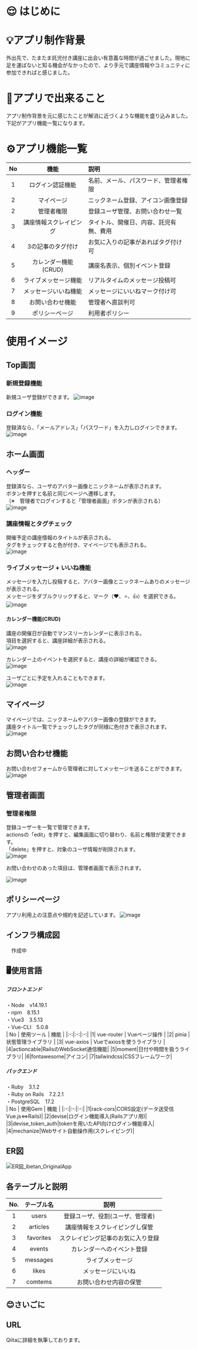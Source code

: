 # :relieved: はじめに


# 💡アプリ制作背景
外出先で、たまたま託児付き講座に出会い有意義な時間が過ごせました。現地に足を運ばないと知る機会がなかったので、より手元で講座情報やコミュニティに参加できればと感じました。

# 💪アプリで出来ること
アプリ制作背景を元に感じたことが解消に近づくような機能を盛り込みました。下記がアプリ機能一覧になります。

# ⚙️アプリ機能一覧
| No | 機能 | 説明 |
|:-:|:-:|:-|
| 1 | ログイン認証機能  | 名前、メール、パスワード、管理者権限 |
| 2 | マイページ | ニックネーム登録、アイコン画像登録 |
| 2 | 管理者権限 | 登録ユーザ管理、お問い合わせ一覧 |
| 3 | 講座情報スクレイピング | タイトル、開催日、内容、託児有無、費用 |
| 4 | 3の記事のタグ付け | お気に入りの記事があればタグ付け可 |
| 5 | カレンダー機能(CRUD) | 講座名表示、個別イベント登録 |
| 6 | ライブメッセージ機能 | リアルタイムのメッセージ投稿可 |
| 7 | メッセージいいね機能 | メッセージにいいねマーク付け可 |
| 8 | お問い合わせ機能 | 管理者へ直談判可 |
| 9 | ポリシーページ | 利用者ポリシー |

# 使用イメージ
## Top画面
### 新規登録機能
新規ユーザ登録ができます。
![image](https://github.com/user-attachments/assets/b327f1cf-c0b9-4c56-ab6d-04ad672a5ed2)

### ログイン機能
登録済なら、「メールアドレス」「パスワード」を入力しログインできます。
![image](https://github.com/user-attachments/assets/5dab7fc9-ea40-419e-8683-b7ec7d4028e3)

## ホーム画面
### ヘッダー
登録済なら、ユーザのアバター画像とニックネームが表示されます。  
ボタンを押すと名前と同じページへ遷移します。  
（※　管理者でログインすると「管理者画面」ボタンが表示される）  
![image](https://github.com/user-attachments/assets/b7128345-ac2b-4464-a622-bf635f8f3e56)

### 講座情報とタグチェック
開催予定の講座情報のタイトルが表示される。  
タグをチェックすると色が付き、マイページでも表示される。  
![image](https://github.com/user-attachments/assets/50ff6ccc-0be2-48eb-b198-86d2af3904ab)

### ライブメッセージ + いいね機能
メッセージを入力し投稿すると、アバター画像とニックネームありのメッセージが表示される。  
メッセージをダブルクリックすると、マーク（❤、⭐️、👍️）を選択できる。  
![image](https://github.com/user-attachments/assets/096d06ad-2313-4f06-ad10-28b236cedc6b)

#### カレンダー機能(CRUD)
講座の開催日が自動でマンスリーカレンダーに表示される。  
項目を選択すると、講座詳細が表示される。  
![image](https://github.com/user-attachments/assets/890f9c31-1212-4101-8aab-2b0d0e1c4fa4)

カレンダー上のイベントを選択すると、講座の詳細が確認できる。  
![image](https://github.com/user-attachments/assets/624b67bd-5f2c-4889-8d3a-1263ee5601bc)

ユーザごとに予定を入れることもできます。  
![image](https://github.com/user-attachments/assets/c1b5d98b-5f4c-47ae-82f7-d6f72ee52b91)


## マイページ 
マイページでは、ニックネームやアバター画像の登録ができます。  
講座タイトル一覧でチェックしたタグが同様に色付きで表示されます。  
![image](https://github.com/user-attachments/assets/f478e589-6bc5-4108-995f-50bb3cebdd37)

## お問い合わせ機能
お問い合わせフォームから管理者に対してメッセージを送ることができます。  
![image](https://github.com/user-attachments/assets/4dac0c72-ec17-4608-a519-18bd3ce0b6c9)

## 管理者画面
### 管理者権限
登録ユーザーを一覧で管理できます。  
actionsの「edit」を押すと、編集画面に切り替わり、名前と権限が変更できます。  
「delete」を押すと、対象のユーザ情報が削除されます。  
![image](https://github.com/user-attachments/assets/8a409917-8ce6-4fde-88ec-5f499d154a12)

お問い合わせのあった項目は、管理者画面で表示されます。  

![image](https://github.com/user-attachments/assets/ff2013d2-e653-4832-ab65-c8865408105e)

## ポリシーページ
アプリ利用上の注意点や規約を記述しています。
![image](https://github.com/user-attachments/assets/ca7c61cf-a38d-4342-ac41-b6f39dc3e3d6)

## インフラ構成図
　作成中

## 🖥️使用言語
##### フロントエンド  
・Node　v14.19.1  
・npm　8.15.1  
・Vue3　3.5.13  
・Vue-CLI　5.0.8  
| No | 使用ツール | 機能 |
|:-:|:-:|:-:|
|1| vue-router | Vueページ操作 |
|2| pinia | 状態管理ライブラリ |
|3| vue-axios | Vueでaxiosを使うライブラリ |
|4|actioncable|RailsのWebSocket通信機能|
|5|moment|日付や時間を扱うライブラリ|
|6|fontawesome|アイコン|
|7|tailwindcss|CSSフレームワーク|


##### バックエンド
・Ruby　3.1.2  
・Ruby on Rails　7.2.2.1  
・PostgreSQL　17.2  
| No | 使用Gem | 機能 |
|:-:|:-:|:-:|
|1|rack-cors|CORS設定(データ送受信Vue.js⇔Rails)|
|2|devise|ログイン機能導入(Railsアプリ用)|
|3|devise_token_auth|tokenを用いたAPI向けログイン機能導入|
|4|mechanize|Webサイト自動操作用(スクレイピング)| 
  
## ER図
![ER図_ibetan_OriginalApp](https://github.com/user-attachments/assets/3f3d9363-fee7-44d6-bd1d-c979d1c16b4e)

## 各テーブルと説明
|No.| テーブル名 | 説明 |
|:-:|:-:|:-:|
|1|users| 登録ユーザ、役割(ユーザ、管理者) |
|2|articles| 講座情報をスクレイピングし保管 |
|3|favorites| スクレイピング記事のお気に入り登録 |
|4|events| カレンダーへのイベント登録 |
|5|messages| ライブメッセージ |
|6|likes| メッセージにいいね |
|7|comtems| お問い合わせ内容の保管 | 

## :blush:さいごに
## URL

Qiitaに詳細を執筆しております。


